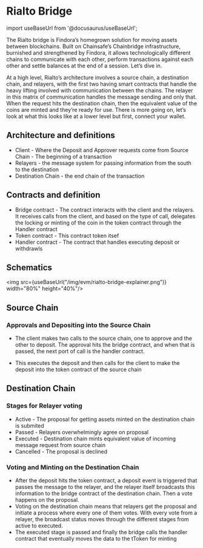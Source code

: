 # Rialto Bridge

import useBaseUrl from '@docusaurus/useBaseUrl';


The Rialto bridge is Findora’s homegrown solution for moving assets between blockchains. Built on Chainsafe’s Chainbridge infrastructure, burnished and strengthened by Findora, it allows technologically different chains to communicate with each other, perform transactions against each other and settle balances at the end of a session. Let’s dive in.

At a high level, Rialto’s architecture involves a source chain, a destination chain, and relayers, with the first two having smart contracts that handle the heavy lifting involved with communication between the chains. The relayer in this matrix of communication handles the message sending and only that. When the request hits the destination chain, then the equivalent value of the coins are minted and they’re ready for use. There is more going on, let’s look at what this looks like at a lower level but first, connect your wallet.





## Architecture and definitions

- Client - Where the Deposit and Approver requests come from
Source Chain - The beginning of a transaction
- Relayers - the message system for passing information from the south to the destination
- Destination Chain - the end chain of the transaction

## Contracts and definition

- Bridge contract - The contract interacts with the client and the relayers. It receives calls from the client, and based on the type of call, delegates the locking or minting of the coin in the token contract through the Handler contract
- Token contract - This contract token itsef
- Handler contract - The contract that handles executing deposit or withdrawls

## Schematics

<img src={useBaseUrl("/img/evm/rialto-bridge-explainer.png")} width="80%" height="40%"/>

## Source Chain

### Approvals and Depositing into the Source Chain

- The client makes two calls to the source chain, one to approve and the other to deposit. The approval hits the bridge contract, and when that is passed, the next port of call is the handler contract.

- This executes the deposit and then calls for the client to make the deposit into the token contract of the source chain


## Destination Chain

### Stages for Relayer voting

- Active - The proposal for getting assets minted on the destination chain is submited
- Passed - Relayers overwhelmingly agree on proposal
- Executed - Destination chain mints equivalent value of incoming message request from source chain
- Cancelled - The proposal is declined



### Voting and Minting on the Destination Chain

- After the deposit hits the token contract, a deposit event is triggered that passes the message to the relayer, and the relayer itself broadcasts this information to the bridge contract of the destination chain. Then a vote happens on the proposal.
- Voting on the destination chain means that relayers get the proposal and initiate a process where every one of them votes. With every vote from a relayer, the broadcast status moves through the different stages from active to executed.
- The executed stage is passed and finally the bridge calls the handler contract that eventually moves the data to the tToken for minting
